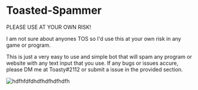 # Toasted-Spammer

PLEASE USE AT YOUR OWN RISK!

I am not sure about anyones TOS so I'd use this at your own risk in any game or program. 

This is just a very easy to use and simple bot that will spam any program or website with any text input that you use. If any bugs or issues accure, please DM me at Toasty#2112 or submit a issue in the provided section. 

![hdfhfdfdhdfhdfhdfhdfh](https://user-images.githubusercontent.com/65846161/149847861-25884ae1-1bb7-423b-a5db-c68d9dbe2e2e.PNG)
